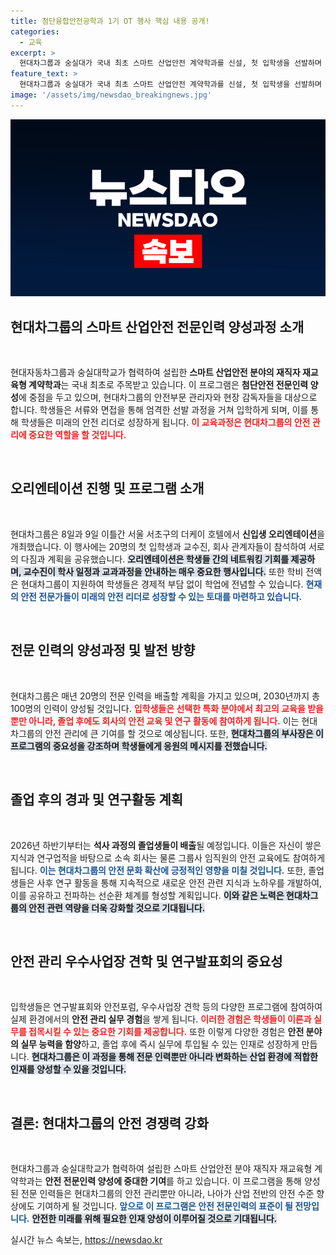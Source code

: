 ```yaml
---
title: 첨단융합안전공학과 1기 OT 행사 핵심 내용 공개!
categories:
  - 교육
excerpt: >
  현대차그룹과 숭실대가 국내 최초 스마트 산업안전 계약학과를 신설, 첫 입학생을 선발하며 글로벌 안전 전문인력 양성에 나선다. 현대차가 전액 지원하는 이 과정은 첨단 안전 리더로 성장할 기회를 제공한다!
feature_text: >
  현대차그룹과 숭실대가 국내 최초 스마트 산업안전 계약학과를 신설, 첫 입학생을 선발하며 글로벌 안전 전문인력 양성에 나선다. 현대차가 전액 지원하는 이 과정은 첨단 안전 리더로 성장할 기회를 제공한다!
image: '/assets/img/newsdao_breakingnews.jpg'
---
```


<p><img src="/assets/img/newsdao_breakingnews.jpg" alt="ranknews 속보" /></p>

<h2 data-ke-size="size26"> 현대차그룹의 스마트 산업안전 전문인력 양성과정 소개 </h2>

<p data-ke-size="size16">&nbsp;</p>

<p>현대자동차그룹과 숭실대학교가 협력하여 설립한 <strong>스마트 산업안전 분야의 재직자 재교육형 계약학과</strong>는 국내 최초로 주목받고 있습니다. 이 프로그램은 <strong>첨단안전 전문인력 양성</strong>에 중점을 두고 있으며, 현대차그룹의 안전부문 관리자와 현장 감독자들을 대상으로 합니다. 학생들은 서류와 면접을 통해 엄격한 선발 과정을 거쳐 입학하게 되며, 이를 통해 학생들은 미래의 안전 리더로 성장하게 됩니다. <b><span style="color: #ee2323;">이 교육과정은 현대차그룹의 안전 관리에 중요한 역할을 할 것입니다.</span></b></p>

<p data-ke-size="size16">&nbsp;</p>

<h2 data-ke-size="size26">오리엔테이션 진행 및 프로그램 소개</h2>

<p data-ke-size="size16">&nbsp;</p>

<p>현대차그룹은 8일과 9일 이틀간 서울 서초구의 더케이 호텔에서 <strong>신입생 오리엔테이션</strong>을 개최했습니다. 이 행사에는 20명의 첫 입학생과 교수진, 회사 관계자들이 참석하여 서로의 다짐과 계획을 공유했습니다. <b><span style="background-color: #21538527;">오리엔테이션은 학생들 간의 네트워킹 기회를 제공하며, 교수진이 학사 일정과 교과과정을 안내하는 매우 중요한 행사입니다.</span></b> 또한 학비 전액은 현대차그룹이 지원하여 학생들은 경제적 부담 없이 학업에 전념할 수 있습니다. <b><span style="color: #1a5490;">현재의 안전 전문가들이 미래의 안전 리더로 성장할 수 있는 토대를 마련하고 있습니다.</span></b></p>

<p data-ke-size="size16">&nbsp;</p>

<h2 data-ke-size="size26">전문 인력의 양성과정 및 발전 방향</h2>

<p data-ke-size="size16">&nbsp;</p>

<p>현대차그룹은 매년 20명의 전문 인력을 배출할 계획을 가지고 있으며, 2030년까지 총 100명의 인력이 양성될 것입니다. <b><span style="color: #ee2323;">입학생들은 선택한 특화 분야에서 최고의 교육을 받을 뿐만 아니라, 졸업 후에도 회사의 안전 교육 및 연구 활동에 참여하게 됩니다.</span></b> 이는 현대차그룹의 안전 관리에 큰 기여를 할 것으로 예상됩니다. 또한, <b><span style="background-color: #21538527;">현대차그룹의 부사장은 이 프로그램의 중요성을 강조하며 학생들에게 응원의 메시지를 전했습니다.</span></b></p>

<p data-ke-size="size16">&nbsp;</p>

<h2 data-ke-size="size26">졸업 후의 경과 및 연구활동 계획</h2>

<p data-ke-size="size16">&nbsp;</p>

<p>2026년 하반기부터는 <strong>석사 과정의 졸업생들이 배출</strong>될 예정입니다. 이들은 자신이 쌓은 지식과 연구업적을 바탕으로 소속 회사는 물론 그룹사 임직원의 안전 교육에도 참여하게 됩니다. <b><span style="color: #1a5490;">이는 현대차그룹의 안전 문화 확산에 긍정적인 영향을 미칠 것입니다.</span></b> 또한, 졸업생들은 사후 연구 활동을 통해 지속적으로 새로운 안전 관련 지식과 노하우를 개발하여, 이를 공유하고 전파하는 선순환 체계를 형성할 계획입니다. <b><span style="background-color: #21538527;">이와 같은 노력은 현대차그룹의 안전 관련 역량을 더욱 강화할 것으로 기대됩니다.</span></b></p>

<p data-ke-size="size16">&nbsp;</p>

<h2 data-ke-size="size26">안전 관리 우수사업장 견학 및 연구발표회의 중요성</h2>

<p data-ke-size="size16">&nbsp;</p>

<p>입학생들은 연구발표회와 안전포럼, 우수사업장 견학 등의 다양한 프로그램에 참여하여 실제 환경에서의 <strong>안전 관리 실무 경험</strong>을 쌓게 됩니다. <b><span style="color: #ee2323;">이러한 경험은 학생들이 이론과 실무를 접목시킬 수 있는 중요한 기회를 제공합니다.</span></b> 또한 이렇게 다양한 경험은 <strong>안전 분야의 실무 능력을 함양</strong>하고, 졸업 후에 즉시 실무에 투입될 수 있는 인재로 성장하게 만듭니다. <b><span style="background-color: #21538527;">현대차그룹은 이 과정을 통해 전문 인력뿐만 아니라 변화하는 산업 환경에 적합한 인재를 양성할 수 있을 것입니다.</span></b></p>

<p data-ke-size="size16">&nbsp;</p>

<h2 data-ke-size="size26">결론: 현대차그룹의 안전 경쟁력 강화</h2>

<p data-ke-size="size16">&nbsp;</p>

<p>현대차그룹과 숭실대학교가 협력하여 설립한 스마트 산업안전 분야 재직자 재교육형 계약학과는 <strong>안전 전문인력 양성에 중대한 기여</strong>를 하고 있습니다. 이 프로그램을 통해 양성된 전문 인력들은 현대차그룹의 안전 관리뿐만 아니라, 나아가 산업 전반의 안전 수준 향상에도 기여하게 될 것입니다. <b><span style="color: #1a5490;">앞으로 이 프로그램은 안전 전문인력의 표준이 될 전망입니다.</span></b> <b><span style="background-color: #21538527;">안전한 미래를 위해 필요한 인재 양성이 이루어질 것으로 기대됩니다.</span></b></p>
실시간 뉴스 속보는, <a href="https://newsdao.kr" rel="dofollow">https://newsdao.kr</a>


